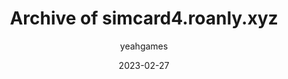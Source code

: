 ---
layout: post
c: Artifacts
featimg: //archive2.yeahgames.net/c/artifacts/d/0002/png/1.png
title: Archive of simcard4.roanly.xyz
date: 2023-02-27
author: yeahgames
canonical_url: https://artifacts.yeahgames.net/artifacts/view/d/0002
comments: true
categories: [Artifacts, Digital, Directory, HTML]
link: https://artifacts.yeahgames.net/artifacts/view/d/0002
serial: D0002
submitter: albinospino64
archivist: nnillat
items:
 - dir-1
 - png-1
adate: 2022-04-03
description: "An archive of the SIM website on Roan Ly's website (simcard4.roanly.xyz), used to convince his parents that he needs a SIM card."
location: archive2
status: complete
notes: "The original 'index.html' page (where the main website was displayed), has been renamed to 'home.html' because of technical issues relating to automatic directory listing."
keywords:  
 - roan
 - html
 - website
 - directory
---
